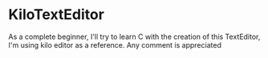 # KiloTextEditor
As a complete beginner, I'll try to learn C with the creation of this TextEditor, I'm using kilo editor as a reference. Any comment is appreciated
